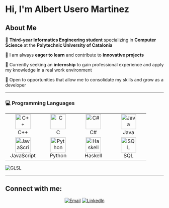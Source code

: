 # Hi, I'm Albert Usero Martinez

## About Me

🎯 **Third-year Informatics Engineering student** specializing in **Computer Science** at the **Polytechnic University of Catalonia**

🚀 I am always **eager to learn** and contribute to **innovative projects**

💼 Currently seeking an **internship** to gain professional experience and apply my knowledge in a real work environment

🌟 Open to opportunities that allow me to consolidate my skills and grow as a developer

---

### 💻 Programming Languages

<table>
<tr>
<td align="center" width="96">
<img src="https://skillicons.dev/icons?i=cpp" width="48" height="48" alt="C++" />
<br>C++
</td>
<td align="center" width="96">
<img src="https://skillicons.dev/icons?i=c" width="48" height="48" alt="C" />
<br>C
</td>
<td align="center" width="96">
<img src="https://skillicons.dev/icons?i=cs" width="48" height="48" alt="C#" />
<br>C#
</td>
<td align="center" width="96">
<img src="https://skillicons.dev/icons?i=java" width="48" height="48" alt="Java" />
<br>Java
</td>
</tr>
<tr>
<td align="center" width="96">
<img src="https://skillicons.dev/icons?i=js" width="48" height="48" alt="JavaScript" />
<br>JavaScript
</td>
<td align="center" width="96">
<img src="https://skillicons.dev/icons?i=python" width="48" height="48" alt="Python" />
<br>Python
</td>
<td align="center" width="96">
<img src="https://skillicons.dev/icons?i=haskell" width="48" height="48" alt="Haskell" />
<br>Haskell
</td>
<td align="center" width="96">
<img src="https://cdn.jsdelivr.net/gh/devicons/devicon/icons/mysql/mysql-original.svg" width="48" height="48" alt="SQL" />
<br>SQL
</td>
</tr>
</table>

![GLSL](https://img.shields.io/badge/GLSL-Shader%20Programming-5586A4?style=for-the-badge&logo=opengl&logoColor=white)

</div>

---

## Connect with me:

<div align="center">

[![Email](https://img.shields.io/badge/Email-alusat22%40gmail.com-D14836?style=for-the-badge&logo=gmail&logoColor=white)](mailto:alusat22@gmail.com)
[![LinkedIn](https://img.shields.io/badge/LinkedIn-Albert%20Usero%20Martinez-0077B5?style=for-the-badge&logo=linkedin&logoColor=white)](https://www.linkedin.com/in/albert-usero-martinez/)

</div>

<div align="center">

</div>
